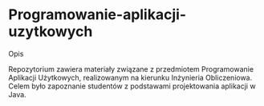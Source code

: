 # Programowanie-aplikacji-uzytkowych

Opis

Repozytorium zawiera materiały związane z przedmiotem Programowanie Aplikacji Użytkowych, realizowanym na kierunku Inżynieria Obliczeniowa. Celem było zapoznanie studentów z podstawami projektowania aplikacji w Java.
